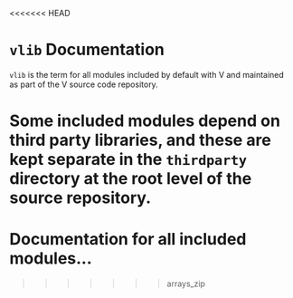 <<<<<<< HEAD
# `vlib` Documentation

`vlib` is the term for all modules included by default with V and maintained as part of the V source code repository.

Some included modules depend on third party libraries, and these are kept separate in the `thirdparty` directory at the root level of the source repository.
=======
# Documentation for all included modules...
>>>>>>> arrays_zip
